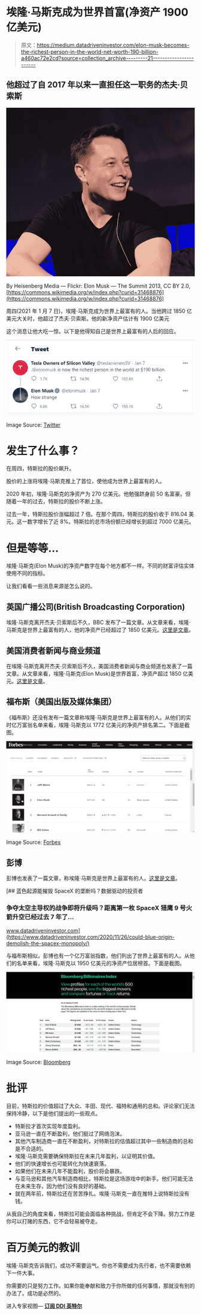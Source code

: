 # 埃隆·马斯克成为世界首富(净资产 1900 亿美元)

> 原文：<https://medium.datadriveninvestor.com/elon-musk-becomes-the-richest-person-in-the-world-net-worth-190-billion-a460ac72e2cd?source=collection_archive---------21----------------------->

## 他超过了自 2017 年以来一直担任这一职务的杰夫·贝索斯

![](img/96426037d33829a4506a86c15173338d.png)

By Heisenberg Media — Flickr: Elon Musk — The Summit 2013, CC BY 2.0, [https://commons.wikimedia.org/w/index.php?curid=31468876](https://commons.wikimedia.org/w/index.php?curid=31468876)

周四(2021 年 1 月 7 日)，埃隆·马斯克成为世界上最富有的人。当他跨过 1850 亿美元大关时，他超过了杰夫·贝索斯。他的新净资产估计有 1900 亿美元

这个消息让他大吃一惊。以下是他得知自己是世界上最富有的人后的回应。

![](img/ca70a8916d2223b3ac0c93276bbe7658.png)

Image Source: [Twitter](https://twitter.com/elonmusk/status/1347204459147902978?ref_src=twsrc%5Etfw%7Ctwcamp%5Etweetembed%7Ctwterm%5E1347204606414131200%7Ctwgr%5E%7Ctwcon%5Es2_&ref_url=https%3A%2F%2Fwww.cnbc.com%2F2021%2F01%2F07%2Felon-musk-is-now-the-richest-person-in-the-world-passing-jeff-bezos-.html)

# 发生了什么事？

在周四，特斯拉的股价飙升。

股价的上涨将埃隆·马斯克推上了首位，使他成为世界上最富有的人。

2020 年初，埃隆·马斯克的净资产为 270 亿美元。他勉强跻身前 50 名富豪。但随着一年的过去，特斯拉的股价不断上涨。

过去一年，特斯拉股价涨幅超过 7 倍。在那个周四，特斯拉的股价收于 816.04 美元。这一数字增长了近 8%。特斯拉的总市场份额已经增长到超过 7000 亿美元。

# 但是等等…

埃隆·马斯克(Elon Musk)的净资产数字在每个地方都不一样。不同的财富评估实体使用不同的指标。

让我们看看一些消息来源是怎么说的。

## 英国广播公司(British Broadcasting Corporation)

埃隆·马斯克离开杰夫·贝索斯后不久，BBC 发布了一篇文章。从文章来看，埃隆·马斯克是世界上最富有的人，他的净资产已经超过了 1850 亿美元。[这里是文章](https://www.bbc.com/news/technology-55578403)。

## 美国消费者新闻与商业频道

在埃隆·马斯克离开杰夫·贝索斯后不久，美国消费者新闻与商业频道也发表了一篇文章。从文章来看，埃隆·马斯克(Elon Musk)是世界首富，净资产超过 1850 亿美元。[这里是文章](https://www.cnbc.com/2021/01/07/elon-musk-is-now-the-richest-person-in-the-world-passing-jeff-bezos-.html)。

## 福布斯（美国出版及媒体集团）

《福布斯》还没有发布一篇文章称埃隆·马斯克是世界上最富有的人。从他们的实时亿万富翁名单来看，埃隆·马斯克以 1772 亿美元的净资产排名第二。下面是截图。

![](img/1e48a9f3005b46371ecf8f97c2653fd0.png)

Image Source: [Forbes](https://www.forbes.com/real-time-billionaires/#1b5d7dea3d78)

## 彭博

彭博也发表了一篇文章，称埃隆·马斯克是世界上最富有的人。[这里是文章](https://www.bloomberg.com/news/articles/2021-01-06/musk-close-to-surpassing-bezos-as-world-s-richest-person)。

[](https://www.datadriveninvestor.com/2020/11/26/could-blue-origin-demolish-the-spacex-monopoly/) [## 蓝色起源能摧毁 SpaceX 的垄断吗？数据驱动的投资者

### 争夺太空主导权的战争即将升级吗？距离第一枚 SpaceX 猎鹰 9 号火箭升空已经过去 7 年了…

www.datadriveninvestor.com](https://www.datadriveninvestor.com/2020/11/26/could-blue-origin-demolish-the-spacex-monopoly/) 

与福布斯相似，彭博也有一个亿万富翁指数，他们列出了世界上最富有的人。从他们的名单来看，埃隆·马斯克以 1950 亿美元的净资产位居榜首。下面是截图。

![](img/90f4600efc83be006e9d09ed10e895f6.png)

Image Source: [Bloomberg](https://www.bloomberg.com/billionaires/)

# 批评

目前，特斯拉的价值超过了大众、丰田、现代、福特和通用的总和。评论家们无法保持冷静，以下是他们提出的一些观点。

*   特斯拉才首次实现年度盈利。
*   亚马逊一直在不断盈利，他们挺过了网络泡沫。
*   其他汽车制造商一直在不断盈利，对特斯拉的估值超过其中一些制造商的总和是不合适的。
*   埃隆·马斯克需要确保特斯拉在未来几年盈利，以证明其价值。
*   他们的快速增长也可能转化为快速衰落。
*   如果他们在未来几年不能盈利，股价将会暴跌。
*   与亚马逊和其他汽车制造商相比，特斯拉是这场游戏中的新手。他们可能无法在未来生存，因为他们没有良好的基础。
*   就在两年前，特斯拉还在苦苦挣扎。埃隆·马斯克一直在推特上说特斯拉没有钱。

从我自己的角度来看，特斯拉可能会面临各种挑战，但肯定不会下降。努力工作是你可以打赌的东西，它不会轻易被夺走。

# 百万美元的教训

埃隆·马斯克告诉我们，成功不需要运气。你也不需要成为先行者，也不需要依赖下一件大事。

你需要的只是努力工作。如果你能奉献和致力于你所做的任何事情，那就没有别的办法了。成功是必然的。

进入专家视图— [**订阅 DDI 英特尔**](https://datadriveninvestor.com/ddi-intel)
